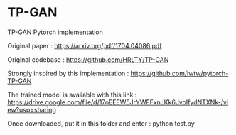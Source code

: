 # TP-GAN
TP-GAN Pytorch implementation

Original paper : https://arxiv.org/pdf/1704.04086.pdf

Original codebase : https://github.com/HRLTY/TP-GAN

Strongly inspired by this implementation : https://github.com/iwtw/pytorch-TP-GAN

The trained model is available with this link :
https://drive.google.com/file/d/17oEEEW5JrYWFFxnJKk6JvoIfydNTXNk-/view?usp=sharing

Once downloaded, put it in this folder and enter :
python test.py
